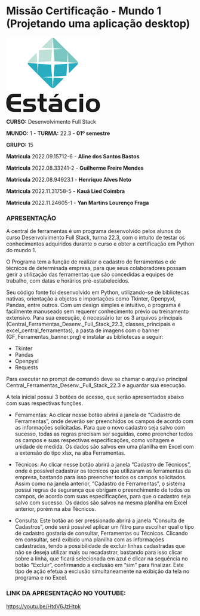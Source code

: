 # Missão Certificação - Mundo 1 (Projetando uma aplicação desktop)

![LOGO ESTACIO.jpg](https://github.com/alinelefey/Missao_Certif_Desenv.Full.Stack_G15_Central_de_ferramentas-/blob/main/logo_estacio.png)


**CURSO:** Desenvolvimento Full Stack

**MUNDO:** 1 - **TURMA:** 22.3 -  **01º semestre**

**GRUPO:** 15

**Matricula** 2022.09.15712-6 - **Aline dos Santos Bastos**

**Matricula** 2022.08.33241-2 - **Guilherme Freire Mendes**

**Matricula** 2022.08.94923.1 - **Henrique Alves Neto**

**Matricula** 2022.11.31758-5 - **Kauã Lied Coimbra**

**Matricula** 2022.11.24605-1 - **Yan Martins Lourenço Fraga**


### APRESENTAÇÃO

A central de ferramentas é um programa desenvolvido pelos alunos do curso Desenvolvimento Full Stack, turma 22.3, com o intuito de testar os conhecimentos adquiridos durante o curso e obter a certificação em Python do mundo 1.

O Programa tem a função de realizar o cadastro de ferramentas e de técnicos de determinada empresa, para que seus colaboradores possam gerir a utilização das ferramentas que são concedidas a equipes de trabalho, com datas e horários pré-estabelecidos. 

Seu código fonte foi desenvolvido em Python, utilizando-se de bibliotecas nativas, orientação a objetos e importações como Tkinter, Openpyxl, Pandas, entre outros. Com um design simples e intuitivo, o programa é facilmente manuseado sem requerer conhecimento prévio ou treinamento extensivo.
Para sua execução, é necessário ter os 3 arquivos principais (Central_Ferramentas_Desenv._Full_Stack_22.3, classes_principais e excel_central_ferramentas), a pasta de imagens com o banner (GF_Ferramentas_banner.png) e instalar as bibliotecas a seguir:

*	Tkinter
*	Pandas
*	Openpyxl
*	Requests

Para executar no prompt de comando deve se chamar o arquivo principal Central_Ferramentas_Desenv._Full_Stack_22.3 e aguardar sua execução.

A tela inicial possui 3 botões de acesso, que serão apresentados abaixo com suas respectivas funções.

*	Ferramentas: Ao clicar nesse botão abrirá a janela de “Cadastro de Ferramentas”, onde deverão ser preenchidos os campos de acordo com as informações solicitadas. Para que o novo cadastro seja salvo com sucesso, todas as regras precisam ser seguidas, como preencher todos os campos e suas respectivas especificações, como voltagem e unidade de medida. Os dados são salvos em uma planilha em Excel com a extensão do tipo xlsx, na aba Ferramentas.

*	Técnicos: Ao clicar nesse botão abrirá a janela “Cadastro de Técnicos”, onde é possível cadastrar os técnicos que utilizaram as ferramentas da empresa, bastando para isso preencher todos os campos solicitados. Assim como na janela anterior, “Cadastro de Ferramentas”, o sistema possui regras de segurança que obrigam o preenchimento de todos os campos, de acordo com suas especificações, para que o cadastro seja salvo com sucesso. Os dados são salvos na mesma planilha em Excel anterior, porém na aba Técnicos.

*	Consulta: Este botão ao ser pressionado abrirá a janela “Consulta de Cadastros”, onde será possível aplicar um filtro para escolher qual o tipo de cadastro gostaria de consultar, Ferramentas ou Técnicos. 
Clicando em consultar, será exibido uma planilha com as informações cadastradas, tendo a possibilidade de excluir linhas cadastradas que não se deseja utilizar mais ou recadastrar, bastando para isso clicar sobre a linha, que ficará selecionada em azul e clicar na sequência no botão “Excluir”, confirmando a exclusão em “sim” para finalizar. Este tipo de ação efetua a exclusão simultaneamente na exibição da tela no programa e no Excel.

### LINK DA APRESENTAÇÃO NO YOUTUBE:

https://youtu.be/HtdV6JzHtpk


